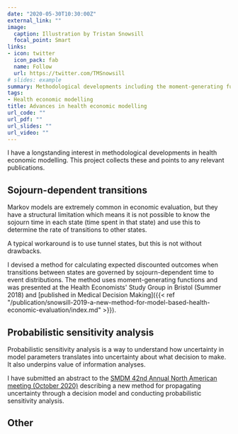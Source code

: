 ```yaml
---
date: "2020-05-30T10:30:00Z"
external_link: ""
image:
  caption: Illustration by Tristan Snowsill
  focal_point: Smart
links:
- icon: twitter
  icon_pack: fab
  name: Follow
  url: https://twitter.com/TMSnowsill
# slides: example
summary: Methodological developments including the moment-generating function method.
tags:
- Health economic modelling
title: Advances in health economic modelling
url_code: ""
url_pdf: ""
url_slides: ""
url_video: ""
---
```


I have a longstanding interest in methodological developments in health economic modelling. This project collects these and points to any relevant publications.

## Sojourn-dependent transitions

Markov models are extremely common in economic evaluation, but they have a structural limitation which means it is not possible to know the sojourn time in each state (time spent in that state) and use this to determine the rate of transitions to other states.

A typical workaround is to use tunnel states, but this is not without drawbacks.

I devised a method for calculating expected discounted outcomes when transitions between states are governed by sojourn-dependent time to event distributions. The method uses moment-generating functions and was presented at the Health Economists' Study Group in Bristol (Summer 2018) and [published in Medical Decision Making]({{< ref "/publication/snowsill-2019-a-new-method-for-model-based-health-economic-evaluation/index.md" >}}).

## Probabilistic sensitivity analysis

Probabilistic sensitivity analysis is a way to understand how uncertainty in model parameters translates into uncertainty about what decision to make. It also underpins value of information analyses.

I have submitted an abstract to the [SMDM 42nd Annual North American meeting (October 2020)](https://smdm.org/meeting/42nd-annual-north-american-meeting) describing a new method for propagating uncertainty through a decision model and conducting probabilistic sensitivity analysis.

## Other

